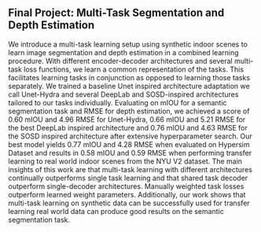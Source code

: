 ## Final Project: Multi-Task Segmentation and Depth Estimation
We introduce a multi-task learning setup using synthetic indoor scenes to learn image segmentation and depth estimation in a combined learning procedure. With different encoder-decoder architectures and several multi-task loss functions, we learn a common representation of the tasks. This facilitates learning tasks in conjunction as opposed to learning those tasks separately. We trained a baseline Unet inspired architecture adaptation we call Unet-Hydra and several DeepLab and SOSD-inspired architectures tailored to our tasks individually. Evaluating on mIOU for a semantic segmentation task and RMSE for depth estimation, we achieved a score of 0.60 mIOU and 4.96 RMSE for Unet-Hydra, 0.66 mIOU and 5.21 RMSE for the best DeepLab inspired architecture and 0.76 mIOU and 4.63 RMSE for the SOSD inspired architecture after extensive hyperparameter search. Our best model yields 0.77 mIOU and 4.28 RMSE when evaluated on Hypersim Dataset and results in 0.58 mIOU and 0.59 RMSE when performing transfer learning to real world indoor scenes from the NYU V2 dataset. The main insights of this work are that multi-task learning with different architectures continually outperforms single task learning and that shared task decoder outperform single-decoder architectures. Manually weighted task losses outperform learned weight parameters. Additionally, our work shows that multi-task learning on synthetic data can be successfully used for transfer learning real world data can produce good results on the semantic segmentation task.
